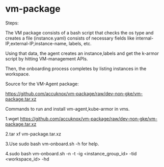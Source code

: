 # vm-package


Steps:

The VM package consists of a bash script that checks the os type and creates a file (instance.yaml) consists of necessary fields like internal-IP,external-IP,instance-name, labels, etc.

Using that data, the agent creates an instance,labels and get the k-armor script by hitting VM-management APIs.

Then, the onboarding process completes by listing instances in the workspace.

 
Source for the VM-Agent package:

https://github.com/accuknox/vm-package/raw/dev-non-gke/vm-package.tar.xz


Commands to run and install vm-agent,kube-armor in vms.

1.wget https://github.com/accuknox/vm-package/raw/dev-non-gke/vm-package.tar.xz

2.tar xf vm-package.tar.xz 

3.Use sudo bash vm-onboard.sh -h  for help.

4.sudo bash vm-onboard.sh  -n <instance-name> -t <key> <value> -ig <instance_group_id> -tid <workspace_id> -hd <host-domain>
